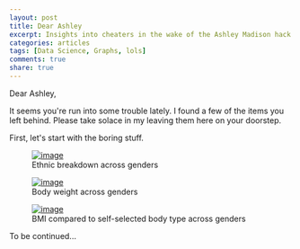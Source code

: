 ```yaml
---
layout: post
title: Dear Ashley
excerpt: Insights into cheaters in the wake of the Ashley Madison hack
categories: articles
tags: [Data Science, Graphs, lols]
comments: true
share: true
---
```


Dear Ashley,

It seems you're run into some trouble lately. I found a few of the items you left behind. Please take solace in my leaving them here on your doorstep.

First, let's start with the boring stuff.

<figure>
	<a href="{{ site.baseurl }}/images/2015-8-24-Dear-Ashley/ethnicity_gender_count.jpeg"><img src="{{ site.baseurl }}/images/2015-8-24-Dear-Ashley/ethnicity_gender_count.jpeg" alt="image"></a>
	<figcaption>Ethnic breakdown across genders</figcaption>
</figure>

<figure>
	<a href="{{ site.baseurl }}/images/2015-8-24-Dear-Ashley/weight_gender_count.jpeg"><img src="{{ site.baseurl }}/images/2015-8-24-Dear-Ashley/weight_gender_count.jpeg" alt="image"></a>
	<figcaption>Body weight across genders</figcaption>
</figure>

<figure>
	<a href="{{ site.baseurl }}/images/2015-8-24-Dear-Ashley/bodytype_bmi_violin.jpeg"><img src="{{ site.baseurl }}/images/2015-8-24-Dear-Ashley/bodytype_bmi_violin.jpeg" alt="image"></a>
	<figcaption>BMI compared to self-selected body type across genders</figcaption>
</figure>

To be continued...
